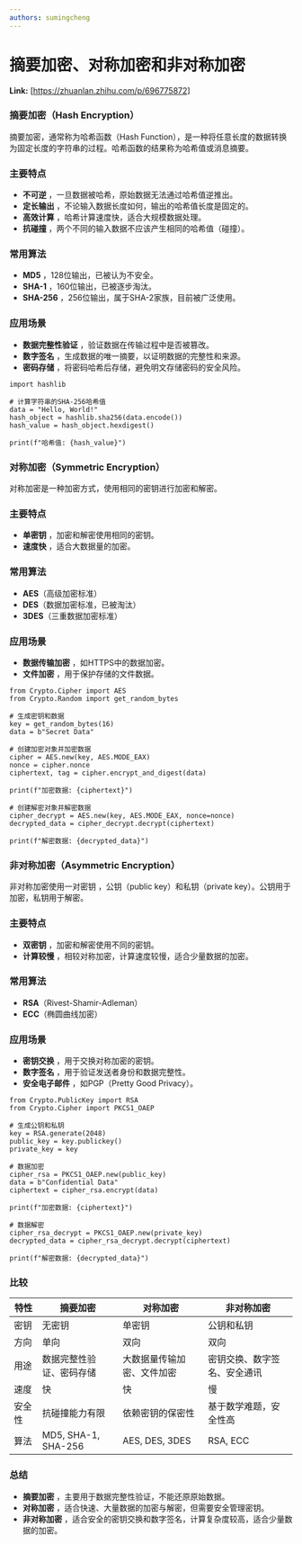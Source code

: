 ```yaml
---
authors: sumingcheng
---
```

# 摘要加密、对称加密和非对称加密



 **Link:** [https://zhuanlan.zhihu.com/p/696775872]

### 摘要加密（Hash Encryption）  

摘要加密，通常称为哈希函数（Hash Function），是一种将任意长度的数据转换为固定长度的字符串的过程。哈希函数的结果称为哈希值或消息摘要。

### 主要特点  

* **不可逆** ，一旦数据被哈希，原始数据无法通过哈希值逆推出。
* **定长输出** ，不论输入数据长度如何，输出的哈希值长度是固定的。
* **高效计算** ，哈希计算速度快，适合大规模数据处理。
* **抗碰撞** ，两个不同的输入数据不应该产生相同的哈希值（碰撞）。

### 常用算法  

* **MD5** ，128位输出，已被认为不安全。
* **SHA-1** ，160位输出，已被逐步淘汰。
* **SHA-256** ，256位输出，属于SHA-2家族，目前被广泛使用。

### 应用场景  

* **数据完整性验证** ，验证数据在传输过程中是否被篡改。
* **数字签名** ，生成数据的唯一摘要，以证明数据的完整性和来源。
* **密码存储** ，将密码哈希后存储，避免明文存储密码的安全风险。

```
import hashlib
​
# 计算字符串的SHA-256哈希值
data = "Hello, World!"
hash_object = hashlib.sha256(data.encode())
hash_value = hash_object.hexdigest()
​
print(f"哈希值: {hash_value}")
```
### 对称加密（Symmetric Encryption）  

对称加密是一种加密方式，使用相同的密钥进行加密和解密。

### 主要特点  

* **单密钥** ，加密和解密使用相同的密钥。
* **速度快** ，适合大数据量的加密。

### 常用算法  

* **AES**（高级加密标准）
* **DES**（数据加密标准，已被淘汰）
* **3DES**（三重数据加密标准）

### 应用场景  

* **数据传输加密** ，如HTTPS中的数据加密。
* **文件加密** ，用于保护存储的文件数据。

```
from Crypto.Cipher import AES
from Crypto.Random import get_random_bytes
​
# 生成密钥和数据
key = get_random_bytes(16)
data = b"Secret Data"
​
# 创建加密对象并加密数据
cipher = AES.new(key, AES.MODE_EAX)
nonce = cipher.nonce
ciphertext, tag = cipher.encrypt_and_digest(data)
​
print(f"加密数据: {ciphertext}")
​
# 创建解密对象并解密数据
cipher_decrypt = AES.new(key, AES.MODE_EAX, nonce=nonce)
decrypted_data = cipher_decrypt.decrypt(ciphertext)
​
print(f"解密数据: {decrypted_data}")
```
### 非对称加密（Asymmetric Encryption）  

非对称加密使用一对密钥 ，公钥（public key）和私钥（private key）。公钥用于加密，私钥用于解密。

### 主要特点  

* **双密钥** ，加密和解密使用不同的密钥。
* **计算较慢** ，相较对称加密，计算速度较慢，适合少量数据的加密。

### 常用算法  

* **RSA**（Rivest-Shamir-Adleman）
* **ECC**（椭圆曲线加密）

### 应用场景  

* **密钥交换** ，用于交换对称加密的密钥。
* **数字签名** ，用于验证发送者身份和数据完整性。
* **安全电子邮件** ，如PGP（Pretty Good Privacy）。

```
from Crypto.PublicKey import RSA
from Crypto.Cipher import PKCS1_OAEP
​
# 生成公钥和私钥
key = RSA.generate(2048)
public_key = key.publickey()
private_key = key
​
# 数据加密
cipher_rsa = PKCS1_OAEP.new(public_key)
data = b"Confidential Data"
ciphertext = cipher_rsa.encrypt(data)
​
print(f"加密数据: {ciphertext}")
​
# 数据解密
cipher_rsa_decrypt = PKCS1_OAEP.new(private_key)
decrypted_data = cipher_rsa_decrypt.decrypt(ciphertext)
​
print(f"解密数据: {decrypted_data}")
```
### 比较  

| 特性 | 摘要加密 | 对称加密 | 非对称加密 |
| --- | --- | --- | --- |
| 密钥 | 无密钥 | 单密钥 | 公钥和私钥 |
| 方向 | 单向 | 双向 | 双向 |
| 用途 | 数据完整性验证、密码存储 | 大数据量传输加密、文件加密 | 密钥交换、数字签名、安全通讯 |
| 速度 | 快 | 快 | 慢 |
| 安全性 | 抗碰撞能力有限 | 依赖密钥的保密性 | 基于数学难题，安全性高 |
| 算法 | MD5, SHA-1, SHA-256 | AES, DES, 3DES | RSA, ECC |

### 总结  

* **摘要加密** ，主要用于数据完整性验证，不能还原原始数据。
* **对称加密** ，适合快速、大量数据的加密与解密，但需要安全管理密钥。
* **非对称加密** ，适合安全的密钥交换和数字签名，计算复杂度较高，适合少量数据的加密。
